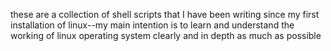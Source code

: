 these are a collection of shell scripts that I have been writing since my first installation of linux--my main intention is to learn and understand the working of linux operating system clearly and in depth as much as possible
